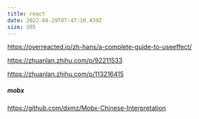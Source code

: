 ```yaml
---
title: react
date: 2022-04-29T07:47:10.439Z
size: 205
---
```

https://overreacted.io/zh-hans/a-complete-guide-to-useeffect/

https://zhuanlan.zhihu.com/p/92211533

https://zhuanlan.zhihu.com/p/113216415

##### mobx

https://github.com/dxmz/Mobx-Chinese-Interpretation
